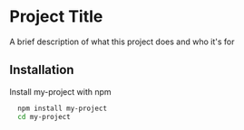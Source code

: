 
# Project Title

A brief description of what this project does and who it's for


## Installation

Install my-project with npm

```bash
  npm install my-project
  cd my-project
```
    